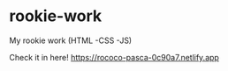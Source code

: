 # rookie-work
My rookie work (HTML -CSS -JS)

Check it in here! 
https://rococo-pasca-0c90a7.netlify.app
